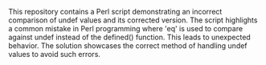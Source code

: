 This repository contains a Perl script demonstrating an incorrect comparison of undef values and its corrected version. The script highlights a common mistake in Perl programming where 'eq' is used to compare against undef instead of the defined() function. This leads to unexpected behavior. The solution showcases the correct method of handling undef values to avoid such errors.